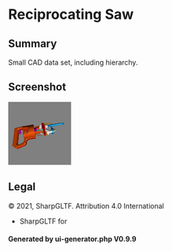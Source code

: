# Reciprocating Saw

## Summary

Small CAD data set, including hierarchy.

## Screenshot

![screenshot](screenshot/screenshot.png)

## Legal

&copy; 2021, SharpGLTF. Attribution 4.0 International
 - SharpGLTF for 

#### Generated by ui-generator.php V0.9.9